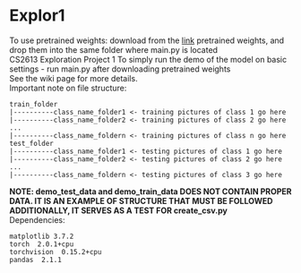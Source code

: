 # Explor1
To use pretrained weights: download from the [link](https://drive.google.com/file/d/1ISIjILjfet2XyBe-wrFzD0WBavlWkDEV/view?usp=sharing) pretrained weights, and drop them into the same folder where main.py is located<br>
CS2613 Exploration Project 1
To simply run the demo of the model on basic settings - run main.py after downloading pretrained weights<br>
See the wiki page for more details.<br>
Important note on file structure:<br>
```
train_folder
|----------class_name_folder1 <- training pictures of class 1 go here
|----------class_name_folder2 <- training pictures of class 2 go here
...
|----------class_name_foldern <- training pictures of class n go here
test_folder
|----------class_name_folder1 <- testing pictures of class 1 go here
|----------class_name_folder2 <- testing pictures of class 2 go here
...
|----------class_name_foldern <- testing pictures of class 3 go here
```
**NOTE: demo_test_data and demo_train_data DOES NOT CONTAIN PROPER DATA. IT IS AN EXAMPLE OF STRUCTURE THAT MUST BE FOLLOWED**<br>
**ADDITIONALLY, IT SERVES AS A TEST FOR create_csv.py**<br>
Dependencies:
```
matplotlib 3.7.2
torch  2.0.1+cpu
torchvision  0.15.2+cpu
pandas  2.1.1
```